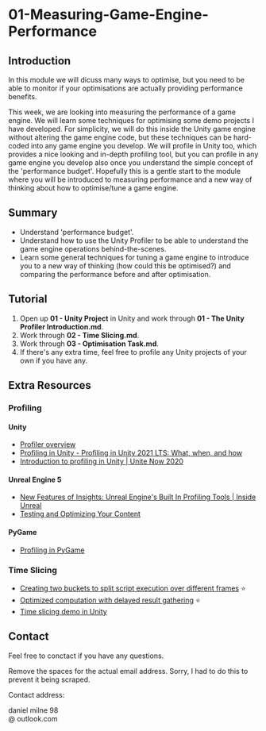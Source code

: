 # 01-Measuring-Game-Engine-Performance
## Introduction
In this module we will dicuss many ways to optimise, but you need to be able to monitor if your optimisations are actually providing performance benefits.

This week, we are looking into measuring the performance of a game engine. We will learn some techniques for optimising some demo projects I have developed. For simplicity, we will do this inside the Unity game engine without altering the game engine code, but these techniques can be hard-coded into any game engine you develop. We will profile in Unity too, which provides a nice looking and in-depth profiling tool, but you can profile in any game engine you develop also once you understand the simple concept of the 'performance budget'. Hopefully this is a gentle start to the module where you will be introduced to measuring performance and a new way of thinking about how to optimise/tune a game engine.

## Summary
- Understand 'performance budget'.
- Understand how to use the Unity Profiler to be able to understand the game engine operations behind-the-scenes.
- Learn some general techniques for tuning a game engine to introduce you to a new way of thinking (how could this be optimised?) and comparing the performance before and after optimisation.

## Tutorial
1. Open up **01 - Unity Project** in Unity and work through **01 - The Unity Profiler Introduction.md**.
2. Work through **02 - Time Slicing.md**.
3. Work through **03 - Optimisation Task.md**.
4. If there's any extra time, feel free to profile any Unity projects of your own if you have any.

## Extra Resources
### Profiling
#### Unity
- [Profiler overview](https://docs.unity3d.com/Manual/Profiler.html)
- [Profiling in Unity - Profiling in Unity 2021 LTS: What, when, and how](https://blog.unity.com/engine-platform/profiling-in-unity-2021-lts-what-when-and-how)
- [Introduction to profiling in Unity | Unite Now 2020](https://www.youtube.com/watch?v=uXRURWwabF4)

#### Unreal Engine 5
- [New Features of Insights: Unreal Engine's Built In Profiling Tools | Inside Unreal](https://www.youtube.com/watch?v=af_M38Z325I)
- [Testing and Optimizing Your Content](https://docs.unrealengine.com/5.3/en-US/testing-and-optimizing-your-content/)

#### PyGame
- [Profiling in PyGame](https://www.pygame.org/wiki/Profiling?parent=CookBook%3Cbr%3E)

### Time Slicing
- [Creating two buckets to split script execution over different frames](https://thegamedev.guru/unity-performance/cpu-slicing-secrets/) ⭐
- [Optimized computation with delayed result gathering](https://allenchou.net/2021/05/time-slicing/) ⭐
- [Time slicing demo in Unity](https://medium.com/@arnaud.jamin/a-simple-way-to-distribute-game-updates-over-multiple-frames-ba0718dbd5cd#.o10kmuunl)

## Contact
Feel free to conctact if you have any questions.

Remove the spaces for the actual email address. Sorry, I had to do this to prevent it being scraped.

Contact address:

daniel milne 98</br>@ outlook.com
